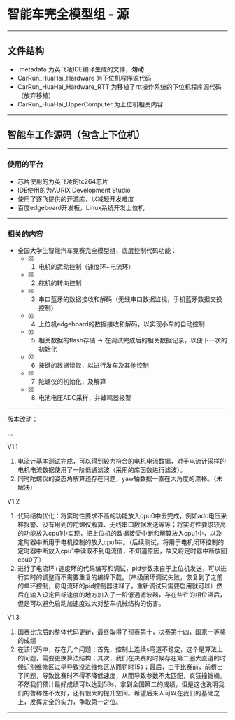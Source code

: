 # 智能车完全模型组 - 源
---
## 文件结构
- .metadata 为英飞凌IDE编译生成的文件，**勿动**
- CarRun_HuaHai_Hardware 为下位机程序源代码
- CarRun_HuaHai_Hardware_RTT 为移植了rtt操作系统的下位机程序源代码（放弃移植）
- CarRun_HuaHai_UpperComputer 为上位机相关内容
---
## 智能车工作源码（包含上下位机）
---
### 使用的平台
- 芯片使用的为英飞凌的tc264芯片
- IDE使用的为AURIX Development Studio
- 使用了逐飞提供的开源库，以减轻开发难度
- 百度edgeboard开发板，Linux系统开发上位机
---
### 相关的内容
- 全国大学生智能汽车竞赛完全模型组，底层控制代码功能：
    - [x] 1. 电机的运动控制（速度环+电流环）
    - [x] 2. 舵机的转向控制
    - [x] 3. 串口蓝牙的数据接收和解码（无线串口数据监视，手机蓝牙数据交换控制）
    - [x] 4. 上位机edgeboard的数据接收和解码，以实现小车的自动控制
    - [x] 5. 相关数据的flash存储 -> 在调试完成后的相关数据记录，以便下一次的初始化
    - [x] 6. 按键的数据读取，以进行发车及其他控制
    - [x] 7. 陀螺仪的初始化，及解算
    - [x] 8. 电池电压ADC采样，并蜂鸣器报警
---

版本改动：

...

V1.1    
1. 电流计基本测试完成，可以得到较为符合的电机电流数据，对于电流计采样的电机电流数据使用了一阶低通滤波（采用的库函数进行滤波）。 
2. 同时陀螺仪的姿态角解算还存在问题，yaw轴数据一直在大角度的漂移。（未解决）

V1.2    
1. 代码结构优化：将实时性要求不高的功能放入cpu0中去完成，例如adc电压采样报警、没有用到的陀螺仪解算、无线串口数据发送等等；将实时性要求较高的功能放入cpu1中实现，把上位机的数据接受中断和解算放入cpu1中，以及定时器中断用于电机控制的放入cpu1中。（后续测试，将用于电机闭环控制的定时器中断放入cpu1中读取不到电流值，不知道原因，故又将定时器中断放回cpu0了） 
2. 进行了电流环+速度环的代码编写和调试，pid参数来自于上位机发送，可以进行实时的调整而不需要重复的编译下载。（串级闭环调试失败，恢复到了之前的单环控制，将电流环的pid控制器注释了，重新调试只需要启用就可以）然后在输入设定目标速度的地方加入了一阶低通滤波器，存在些许的相位滞后，但是可以避免启动加速度过大对整车机械结构的伤害。

V1.3    
1. 国赛比完后的整体代码更新，最终取得了预赛第十，决赛第十四，国家一等奖的成绩
2. 在该代码中，存在几个问题；首先，控制上连续s弯道不稳定，这个是算法上的问题，需要更换算法结构；其次，我们在决赛的时候存在第二圈大直道的时候识别维修区过早导致没进维修区从而罚时15s；最后，由于比赛前，前桥出了问题，导致比赛时不得不降低速度，从而导致参数不太匹配，疯狂撞锥桶。不然我们预计最好成绩可以达到58s，拿到全国第二的成绩，但是这也说明我们的鲁棒性不太好，还有很大的提升空间。希望后来人可以在我们的基础之上，发挥完全的实力，争取第一之位。

---

